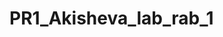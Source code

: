 # PR1_Akisheva_lab_rab_1
<!DOCTYPE HTML> 
<html>
<body>
<script>
var C;
var a = prompt('Введите число');
var b = prompt('Введите число');
C=Math.sqrt(Math.pow(a,2)+ Math.pow(b,2));
document.write("гипотенуза:" + C)
var s;
s=(a*b)/2

document.write("плащадь:" + s)


</script>
</body>
</html>
